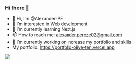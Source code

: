 ### Hi there 👋
- 👋 Hi, I’m @Alexander-PE
- 👀 I’m interested in Web development 
- 🌱 I’m currently learning Next.js
- 📫 How to reach me: alexander.pereze02@gmail.com
- 🔭 I’m currently working on increase my portfolio and skills
- My portfolio: https://portfolio-olive-ten.vercel.app


<!-- <a href="https://github.com/anuraghazra/github-readme-stats"> 
<img align="left" src="https://github-readme-stats.vercel.app/api?username=Alexander-PE&count_private=true&show_icons=true&theme=default" />
</a> -->
<a href="https://github.com/anuraghazra/convoychat">
<img align="center" src="https://github-readme-stats.vercel.app/api/top-langs/?username=Alexander-PE&show_icons=true&theme=default" />
</a>

<!--
**Alexander-PE/Alexander-PE** is a ✨ _special_ ✨ repository because its `README.md` (this file) appears on your GitHub profile.

Here are some ideas to get you started:

- 🔭 I’m currently working on ...
- 🌱 I’m currently learning ...
- 👯 I’m looking to collaborate on ...
- 🤔 I’m looking for help with ...
- 💬 Ask me about ...
- 📫 How to reach me: ...
- 😄 Pronouns: ...
- ⚡ Fun fact: ...
-->
